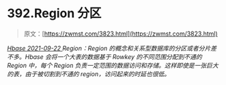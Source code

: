 <!--yml
category: 未分类
date: 0001-01-01 00:00:00
-->

# 392.Region 分区

> 原文：[https://zwmst.com/3823.html](https://zwmst.com/3823.html)

   [ *Hbase* ](https://zwmst.com/hbase)*[ <time datetime="2021-09-23T01:11:18+08:00"> 2021-09-22 </time> ](https://zwmst.com/3823.html)  Region：Region 的概念和关系型数据库的分区或者分片差不多。Hbase 会将一个大表的数据基于 Rowkey 的不同范围分配到不通的 Region 中，每个 Region 负责一定范围的数据访问和存储。这样即使是一张巨大的表，由于被切割到不通的 region，访问起来的时延也很低。*